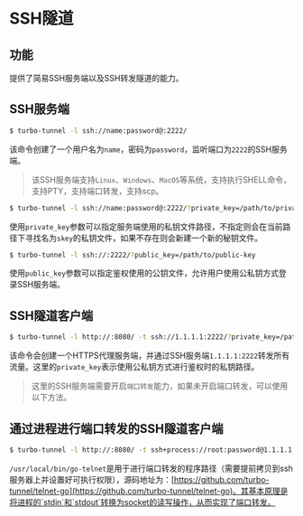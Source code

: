 # SSH隧道

## 功能

提供了简易SSH服务端以及SSH转发隧道的能力。

## SSH服务端

```bash
$ turbo-tunnel -l ssh://name:password@:2222/
```

该命令创建了一个用户名为`name`，密码为`password`，监听端口为`2222`的SSH服务端。

> 该SSH服务端支持`Linux`、`Windows`、`MacOS`等系统，支持执行SHELL命令，支持PTY，支持端口转发，支持scp。

```bash
$ turbo-tunnel -l ssh://name:password@:2222/?private_key=/path/to/private-key
```

使用`private_key`参数可以指定服务端使用的私钥文件路径，不指定则会在当前路径下寻找名为`skey`的私钥文件，如果不存在则会新建一个新的秘钥文件。

```bash
$ turbo-tunnel -l ssh://:2222/?public_key=/path/to/public-key
```

使用`public_key`参数可以指定鉴权使用的公钥文件，允许用户使用公私钥方式登录SSH服务端。

## SSH隧道客户端

```bash
$ turbo-tunnel -l http://:8080/ -t ssh://1.1.1.1:2222/?private_key=/path/to/private-key
```

该命令会创建一个HTTPS代理服务端，并通过SSH服务端`1.1.1.1:2222`转发所有流量。这里的`private_key`表示使用公私钥方式进行鉴权时的私钥路径。

> 这里的SSH服务端需要开启`端口转发`能力，如果未开启端口转发，可以使用以下方法。

## 通过进程进行端口转发的SSH隧道客户端

```bash
$ turbo-tunnel -l http://:8080/ -t ssh+process://root:password@1.1.1.1:2222/usr/local/bin/go-telnet
```

`/usr/local/bin/go-telnet`是用于进行端口转发的程序路径（需要提前拷贝到ssh服务器上并设置好可执行权限），源码地址为：[https://github.com/turbo-tunnel/telnet-go](https://github.com/turbo-tunnel/telnet-go)。其基本原理是将进程的`stdin`和`stdout`转换为socket的读写操作，从而实现了端口转发。
